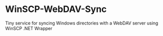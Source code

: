 # WinSCP-WebDAV-Sync
Tiny service for syncing Windows directories with a WebDAV server using WinSCP .NET Wrapper
